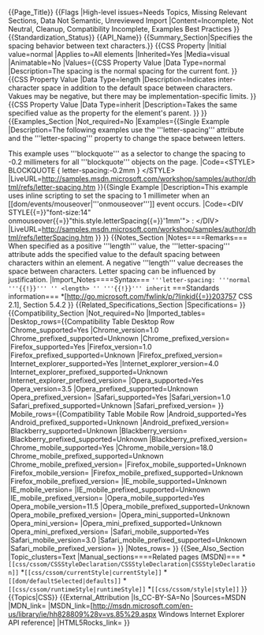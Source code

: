 {{Page_Title}}
{{Flags
|High-level issues=Needs Topics, Missing Relevant Sections, Data Not Semantic, Unreviewed Import
|Content=Incomplete, Not Neutral, Cleanup, Compatibility Incomplete, Examples Best Practices
}}
{{Standardization_Status}}
{{API_Name}}
{{Summary_Section|Specifies the spacing behavior between text characters.}}
{{CSS Property
|Initial value=normal
|Applies to=All elements
|Inherited=Yes
|Media=visual
|Animatable=No
|Values={{CSS Property Value
|Data Type=normal
|Description=The spacing is the normal spacing for the current font.
}}{{CSS Property Value
|Data Type=length
|Description=Indicates inter-character space in addition to the default space between characters. Vakues may be negative, but there may be implementation-specific limits.
}}{{CSS Property Value
|Data Type=inherit
|Description=Takes the same specified value as the property for the element's parent.
}}
}}
{{Examples_Section
|Not_required=No
|Examples={{Single Example
|Description=The following examples use the '''letter-spacing''' attribute and the '''letter-spacing''' property to change the space between letters.

This example uses '''blockquote''' as a selector to change the spacing to -0.2 millimeters for all '''blockquote''' objects on the page.
|Code=&lt;STYLE&gt;
    BLOCKQUOTE { letter-spacing:-0.2mm }
&lt;/STYLE&gt;
|LiveURL=http://samples.msdn.microsoft.com/workshop/samples/author/dhtml/refs/letter-spacing.htm
}}{{Single Example
|Description=This example uses inline scripting to set the spacing to 1 millimeter when an [[dom/events/mouseover|'''onmouseover''']] event occurs.
|Code=&lt;DIV STYLE{{=}}"font-size:14" onmouseover{{=}}"this.style.letterSpacing{{=}}'1mm'"&gt;
:
&lt;/DIV&gt;
|LiveURL=http://samples.msdn.microsoft.com/workshop/samples/author/dhtml/refs/letterSpacing.htm
}}
}}
{{Notes_Section
|Notes====Remarks===
When specified as a positive '''length''' value, the '''letter-spacing''' attribute adds the specified value to the default spacing between characters within an element. A negative '''length''' value decreases the space between characters. Letter spacing can be influenced by justification.
|Import_Notes====Syntax===
<code>'''letter-spacing: '''normal '''{{!}}''' ''
&lt;length&gt;
'' '''{{!}}''' inherit</code>
===Standards information===
*[http://go.microsoft.com/fwlink/p/?linkid{{=}}203757 CSS 2.1], Section 5.4.2
}}
{{Related_Specifications_Section
|Specifications=
}}
{{Compatibility_Section
|Not_required=No
|Imported_tables=
|Desktop_rows={{Compatibility Table Desktop Row
|Chrome_supported=Yes
|Chrome_version=1.0
|Chrome_prefixed_supported=Unknown
|Chrome_prefixed_version=
|Firefox_supported=Yes
|Firefox_version=1.0
|Firefox_prefixed_supported=Unknown
|Firefox_prefixed_version=
|Internet_explorer_supported=Yes
|Internet_explorer_version=4.0
|Internet_explorer_prefixed_supported=Unknown
|Internet_explorer_prefixed_version=
|Opera_supported=Yes
|Opera_version=3.5
|Opera_prefixed_supported=Unknown
|Opera_prefixed_version=
|Safari_supported=Yes
|Safari_version=1.0
|Safari_prefixed_supported=Unknown
|Safari_prefixed_version=
}}
|Mobile_rows={{Compatibility Table Mobile Row
|Android_supported=Yes
|Android_prefixed_supported=Unknown
|Android_prefixed_version=
|Blackberry_supported=Unknown
|Blackberry_version=
|Blackberry_prefixed_supported=Unknown
|Blackberry_prefixed_version=
|Chrome_mobile_supported=Yes
|Chrome_mobile_version=18.0
|Chrome_mobile_prefixed_supported=Unknown
|Chrome_mobile_prefixed_version=
|Firefox_mobile_supported=Unknown
|Firefox_mobile_version=
|Firefox_mobile_prefixed_supported=Unknown
|Firefox_mobile_prefixed_version=
|IE_mobile_supported=Unknown
|IE_mobile_version=
|IE_mobile_prefixed_supported=Unknown
|IE_mobile_prefixed_version=
|Opera_mobile_supported=Yes
|Opera_mobile_version=11.5
|Opera_mobile_prefixed_supported=Unknown
|Opera_mobile_prefixed_version=
|Opera_mini_supported=Unknown
|Opera_mini_version=
|Opera_mini_prefixed_supported=Unknown
|Opera_mini_prefixed_version=
|Safari_mobile_supported=Yes
|Safari_mobile_version=3.0
|Safari_mobile_prefixed_supported=Unknown
|Safari_mobile_prefixed_version=
}}
|Notes_rows=
}}
{{See_Also_Section
|Topic_clusters=Text
|Manual_sections====Related pages (MSDN)===
*<code>[[css/cssom/CSSStyleDeclaration/CSSStyleDeclaration|CSSStyleDeclaration]]</code>
*<code>[[css/cssom/currentStyle|currentStyle]]</code>
*<code>[[dom/defaultSelected|defaults]]</code>
*<code>[[css/cssom/runtimeStyle|runtimeStyle]]</code>
*<code>[[css/cssom/style|style]]</code>
}}
{{Topics|CSS}}
{{External_Attribution
|Is_CC-BY-SA=No
|Sources=MSDN
|MDN_link=
|MSDN_link=[http://msdn.microsoft.com/en-us/library/ie/hh828809%28v=vs.85%29.aspx Windows Internet Explorer API reference]
|HTML5Rocks_link=
}}